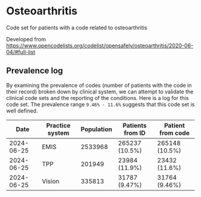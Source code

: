 # Osteoarthritis 

Code set for patients with a code related to osteoarthritis

Developed from https://www.opencodelists.org/codelist/opensafely/osteoarthritis/2020-06-04/#full-list

## Prevalence log

By examining the prevalence of codes (number of patients with the code in their record) broken down by clinical system, 
we can attempt to validate the clinical code sets and the reporting of the conditions. Here is a log for this code set.
The prevalence range `9.46% - 11.6%` suggests that this code set is well defined.


|    Date    | Practice system |  Population | Patients from ID | Patient from code |
| ---------- | ----------------| ------------| ---------------- | ----------------- |
| 2024-06-25 | EMIS | 2533968 | 265237 (10.5%) | 265148 (10.5%) | 
| 2024-06-25 | TPP | 201949 | 23984 (11.9%) | 23432 (11.6%) | 
| 2024-06-25 | Vision | 335813 | 31787 (9.47%) | 31764 (9.46%) | 